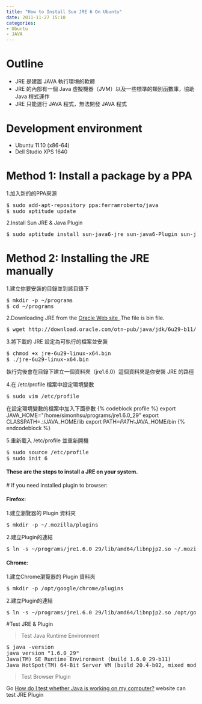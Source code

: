 ```yaml
---
title: "How to Install Sun JRE 6 On Ubuntu"
date: 2011-11-27 15:10
categories:
- Ubuntu
- JAVA
---
```


# Outline
+ JRE 是建置 JAVA 執行環境的軟體
+ JRE 的內部有一個 Java 虛擬機器（JVM）以及一些標準的類別函數庫，協助 Java 程式運作
+ JRE 只能運行 JAVA 程式，無法開發 JAVA 程式
<p></p>

# Development environment
* Ubuntu 11.10 (x86-64)
* Dell Studio XPS 1640
<p></p>

# Method 1: Install a package by a PPA
1.加入新的的PPA來源
<pre class="prettyprint text">
$ sudo add-apt-repository ppa:ferramroberto/java
$ sudo aptitude update
</pre>
2.Install Sun JRE & Java Plugin
<pre class="prettyprint text">
$ sudo aptitude install sun-java6-jre sun-java6-Plugin sun-java6-fonts
</pre>

# Method 2: Installing the JRE manually
1.建立你要安裝的目錄並到該目錄下
<pre class="prettyprint text">
$ mkdir -p ~/programs
$ cd ~/programs
</pre>

2.Downloading JRE from the [Oracle Web site ](http://www.oracle.com/technetwork/java/javase/downloads/index.html),The file is bin file.
<pre class="prettyprint text">
$ wget http://download.oracle.com/otn-pub/java/jdk/6u29-b11/jre-6u29-linux-x64.bin
</pre>

3.將下載的 JRE 設定為可執行的檔案並安裝
<pre class="prettyprint text">
$ chmod +x jre-6u29-linux-x64.bin
$ ./jre-6u29-linux-x64.bin
</pre>

執行完後會在目錄下建立一個資料夾（jre1.6.0）這個資料夾是你安裝 JRE 的路徑

4.在 /etc/profile 檔案中設定環境變數
<pre class="prettyprint text">
$ sudo vim /etc/profile
</pre>
在設定環境變數的檔案中加入下面參數
{% codeblock profile %}
export JAVA_HOME="/home/simonhsu/programs/jre1.6.0_29"
export CLASSPATH=.:/JAVA_HOME/lib
export PATH=$PATH:$JAVA_HOME/bin
{% endcodeblock %}

5.重新載入 /etc/profile 並重新開機
<pre class="prettyprint text">
$ sudo source /etc/profile
$ sudo init 6
</pre>

#### These are the steps to install a JRE on your system.
<p></p>
# If you need installed plugin to browser:

#### Firefox:

1.建立瀏覽器的 Plugin 資料夾
<pre class="prettyprint text">
$ mkdir -p ~/.mozilla/plugins
</pre>
2.建立Plugin的連結
<pre class="prettyprint text">
$ ln -s ~/programs/jre1.6.0_29/lib/amd64/libnpjp2.so ~/.mozilla/plugins/
</pre>

#### Chrome:

1.建立Chrome瀏覽器的 Plugin 資料夾
<pre class="prettyprint text">
$ mkdir -p /opt/google/chrome/plugins
</pre>
2.建立Plugin的連結
<pre class="prettyprint text">
$ ln -s ~/programs/jre1.6.0_29/lib/amd64/libnpjp2.so /opt/google/chrome/plugins
</pre>

#Test JRE & Plugin

> Test Java Runtime Environment
<pre class="prettyprint text">
$ java -version
java version "1.6.0_29"
Java(TM) SE Runtime Environment (build 1.6.0_29-b11)
Java HotSpot(TM) 64-Bit Server VM (build 20.4-b02, mixed mode)
</pre>
> Test Browser Plugin

Go [How do I test whether Java is working on my computer?](http://java.com/en/download/testjava.jsp) website can test JRE Plugin
